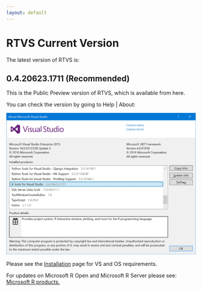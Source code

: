 ```yaml
---
layout: default
---
```


# RTVS Current Version

The latest version of RTVS is:

## 0.4.20623.1711  (Recommended)

This is the Public Preview version of RTVS, which is available from here.

You can check the version by going to Help | About:

![RTVS Version](./media/rtvs-version-current.png)

Please see the [Installation](./installation.html) page for VS and OS
requirements.

For updates on Microsoft R Open and Microsoft R Server please see: [Microsoft R
products.](http://aka.ms/rtvs-msft-r )
